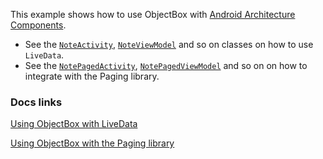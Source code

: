 This example shows how to use ObjectBox with [Android Architecture Components](https://developer.android.com/topic/libraries/architecture/index.html).
 
* See the [`NoteActivity`](src/main/java/io/objectbox/example/NoteActivity.java), [`NoteViewModel`](src/main/java/io/objectbox/example/NoteViewModel.java) and so on classes on how to use `LiveData`.
* See the [`NotePagedActivity`](src/main/java/io/objectbox/example/NotePagedActivity.java), [`NotePagedViewModel`](src/main/java/io/objectbox/example/NotePagedViewModel.java) and so on on how to integrate with the Paging library.

### Docs links
[Using ObjectBox with LiveData](https://docs.objectbox.io/android/livedata-architecture-components)

[Using ObjectBox with the Paging library](https://docs.objectbox.io/android/paging-architecture-components)